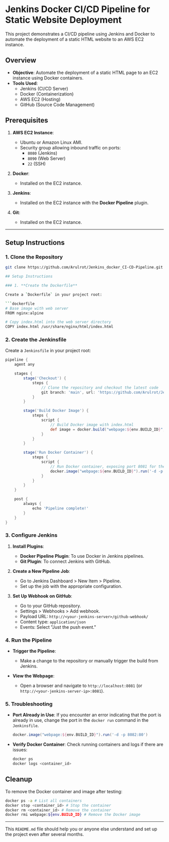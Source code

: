 # Jenkins Docker CI/CD Pipeline for Static Website Deployment

This project demonstrates a CI/CD pipeline using Jenkins and Docker to automate the deployment of a static HTML website to an AWS EC2 instance.

##  Overview

- **Objective**: Automate the deployment of a static HTML page to an EC2 instance using Docker containers.
- **Tools Used**: 
  - Jenkins (CI/CD Server)
  - Docker (Containerization)
  - AWS EC2 (Hosting)
  - GitHub (Source Code Management)

##  Prerequisites

1. **AWS EC2 Instance**:
   - Ubuntu or Amazon Linux AMI.
   - Security group allowing inbound traffic on ports:
     - `8080` (Jenkins)
     - `8090` (Web Server)
     - `22` (SSH)

2. **Docker**:
   - Installed on the EC2 instance.

3. **Jenkins**:
   - Installed on the EC2 instance with the **Docker Pipeline** plugin. 

4. **Git**:
   - Installed on the EC2 instance.

---

##  Setup Instructions

### 1. Clone the Repository
```bash
git clone https://github.com/Arulrot/Jenkins_docker_CI-CD-Pipeline.git

## Setup Instructions

### 1. **Create the Dockerfile**

Create a `Dockerfile` in your project root:

```dockerfile
# Base image with web server
FROM nginx:alpine

# Copy index.html into the web server directory
COPY index.html /usr/share/nginx/html/index.html
```

### 2. **Create the Jenkinsfile**

Create a `Jenkinsfile` in your project root:

```groovy
pipeline {
    agent any

    stages {
        stage('Checkout') {
            steps {
                // Clone the repository and checkout the latest code
                git branch: 'main', url: 'https://github.com/Arulrot/Jenkins_docker_CI-CD-Pipeline.git'
            }
        }

        stage('Build Docker Image') {
            steps {
                script {
                    // Build Docker image with index.html
                    def image = docker.build("webpage:${env.BUILD_ID}", ".")
                }
            }
        }

        stage('Run Docker Container') {
            steps {
                script {
                    // Run Docker container, exposing port 8081 for the web server
                    docker.image("webpage:${env.BUILD_ID}").run('-d -p 8081:80')
                }
            }
        }
    }

    post {
        always {
            echo 'Pipeline complete!'
        }
    }
}
```

### 3. **Configure Jenkins**

1. **Install Plugins**:
   - **Docker Pipeline Plugin**: To use Docker in Jenkins pipelines.
   - **Git Plugin**: To connect Jenkins with GitHub.

2. **Create a New Pipeline Job**:
   - Go to Jenkins Dashboard > New Item > Pipeline.
   - Set up the job with the appropriate configuration.

3. **Set Up Webhook on GitHub**:
   - Go to your GitHub repository.
   - Settings > Webhooks > Add webhook.
   - Payload URL: `http://<your-jenkins-server>/github-webhook/`
   - Content type: `application/json`
   - Events: Select "Just the push event."

### 4. **Run the Pipeline**

- **Trigger the Pipeline**:
  - Make a change to the repository or manually trigger the build from Jenkins.
  
- **View the Webpage**:
  - Open a browser and navigate to `http://localhost:8081` (or `http://<your-jenkins-server-ip>:8081`).

### 5. **Troubleshooting**

- **Port Already in Use**:
  If you encounter an error indicating that the port is already in use, change the port in the `docker run` command in the `Jenkinsfile`.

  ```groovy
  docker.image("webpage:${env.BUILD_ID}").run('-d -p 8082:80')
  ```

- **Verify Docker Container**:
  Check running containers and logs if there are issues:

  ```bash
  docker ps
  docker logs <container_id>
  ```

## Cleanup

To remove the Docker container and image after testing:

```bash
docker ps -a # List all containers
docker stop <container_id> # Stop the container
docker rm <container_id> # Remove the container
docker rmi webpage:${env.BUILD_ID} # Remove the Docker image
```

---

This `README.md` file should help you or anyone else understand and set up the project even after several months.
